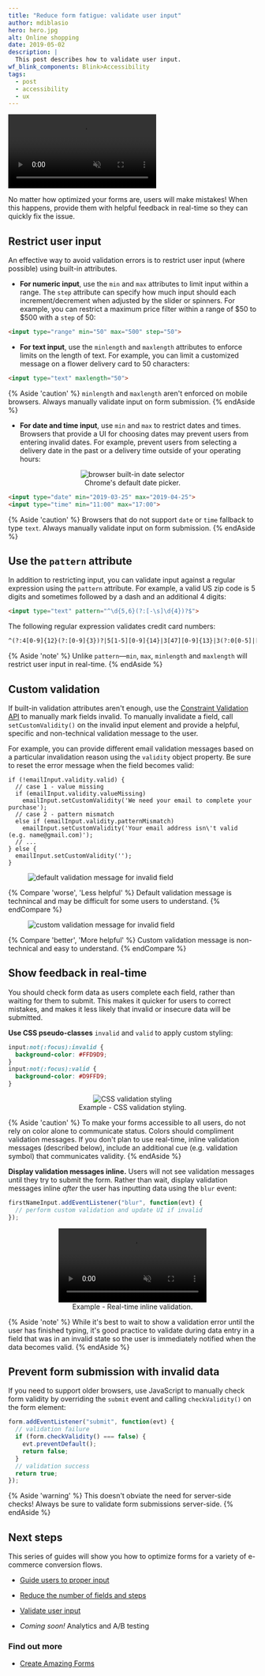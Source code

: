 ```yaml
---
title: "Reduce form fatigue: validate user input"
author: mdiblasio
hero: hero.jpg
alt: Online shopping
date: 2019-05-02
description: |
  This post describes how to validate user input.
wf_blink_components: Blink>Accessibility
tags:
  - post
  - accessibility
  - ux
---
```


<!-- TODO (mdiblasio): update tags -->

<video autoplay loop muted playsinline>
  <source src="video-typing-on-mobile-is-hard.mp4" type="video/mp4">
</video>

<p class="w-mt--non">No matter how optimized your forms are, users will make mistakes! When this
happens, provide them with helpful feedback in real-time so they can quickly fix
the issue.</p>

## Restrict user input

An effective way to avoid validation errors is to restrict user input (where
possible) using built-in attributes.

+   **For numeric input**, use the `min` and `max` attributes to limit
    input within a range. The `step` attribute can specify how much input
    should each increment/decrement when adjusted by the slider or spinners.
    For example, you can restrict a maximum price filter within a range of $50
    to $500 with a `step` of 50:

```html
<input type="range" min="50" max="500" step="50">  
```

<!-- TODO (meggin):  image illustration or inline glitch? -->

+   **For text input**, use the `minlength` and `maxlength` attributes to
    enforce limits on the length of text. For example, you can limit a
    customized message on a flower delivery card to 50 characters:

```html
<input type="text" maxlength="50">  
```

{% Aside 'caution' %}
`minlength` and `maxlength` aren't enforced on mobile browsers. Always
manually validate input on form submission.
{% endAside %}

+   **For date and time input**, use `min` and `max` to restrict dates
    and times. Browsers that provide a UI for choosing dates may prevent users
    from entering invalid dates. For example, prevent users from selecting a
    delivery date in the past or a delivery time outside of your operating hours:

<figure class="w-figure" style="text-align: center;">
  <img class="w-screenshot" src="image-browser-date-selector.png" alt="browser built-in date selector" style="max-width: 400px;">
  <figcaption class="w-figcaption">
    Chrome's default date picker.
  </figcaption>
</figure>


```html
<input type="date" min="2019-03-25" max="2019-04-25">  
<input type="time" min="11:00" max="17:00">  
```

{% Aside 'caution' %}
Browsers that do not support `date` or `time` fallback to type `text`. Always manually validate input on form submission.
{% endAside %}

## Use the `pattern` attribute

In addition to restricting input, you can validate input against a regular
expression using the `pattern` attribute. For example, a valid US zip code is 5
digits and sometimes followed by a dash and an additional 4 digits:


```html  
<input type="text" pattern="^\d{5,6}(?:[-\s]\d{4})?$">  
```

The following regular expression validates credit card numbers:


```html
^(?:4[0-9]{12}(?:[0-9]{3})?|5[1-5][0-9]{14}|3[47][0-9]{13}|3(?:0[0-5]|[68][0-9])[0-9]{11}|6(?:011|5[0-9]{2})[0-9]{12}|(?:2131|1800|35\d{3})\d{11})$  
```

{% Aside 'note' %}
Unlike `pattern`—`min`, `max`, `minlength` and `maxlength` will restrict user input in real-time.
{% endAside %}

## Custom validation

If built-in validation attributes aren't enough, use the [Constraint Validation API](https://developer.mozilla.org/en-US/docs/Web/Guide/HTML/HTML5/Constraint_validation) to manually mark fields invalid. To manually invalidate a field, call `setCustomValidity()` on the invalid input element and provide a helpful, specific and non-technical validation message to the user.

For example, you can provide different email validation messages based on a
particular invalidation reason using the `validity` object property. Be sure to reset the error message when the field becomes valid:

```js/2-3,5-6,9
if (!emailInput.validity.valid) {  
  // case 1 - value missing
  if (emailInput.validity.valueMissing)  
    emailInput.setCustomValidity('We need your email to complete your purchase');  
  // case 2 - pattern mismatch
  else if (emailInput.validity.patternMismatch)  
    emailInput.setCustomValidity('Your email address isn\'t valid (e.g. name@gmail.com)');  
  // ...   
} else {  
  emailInput.setCustomValidity('');  
}  
```

<figure class="w-figure">
  <img class="w-screenshot" src="image-invalid-field-default.png" alt="default validation message for invalid field" style="max-width: 400px;">
</figure>

{% Compare 'worse', 'Less helpful' %}
Default validation message is technincal and may be difficult for some users to understand.
{% endCompare %}

<figure class="w-figure">
  <img class="w-screenshot" src="image-invalid-field-custom.png" alt="custom validation message for invalid field" style="max-width: 400px;">
</figure>

{% Compare 'better', 'More helpful' %}
Custom validation message is  non-technical and easy to understand.
{% endCompare %}


## Show feedback in real-time

You should check form data as users complete each field, rather than waiting for them to submit. This makes it quicker for users to correct mistakes, and makes it less likely that invalid or insecure data will be submitted. 

**Use CSS pseudo-classes** `invalid` and `valid` to apply custom styling:

```css
input:not(:focus):invalid {  
  background-color: #FFD9D9;  
}  
input:not(:focus):valid {  
  background-color: #D9FFD9;  
}  
```  
<!-- [https://codepen.io/samdutton/pen/ZPrpmL](https://codepen.io/samdutton/pen/ZPrpmL) -->

<figure class="w-figure" style="text-align: center;">
  <img class="w-screenshot" src="https://screenshot.googleplex.com/noq2iTxzuh1.png" alt="CSS validation styling" style="max-width: 400px;">
  <figcaption class="w-figcaption">
    Example - CSS validation styling.
  </figcaption>
</figure>

{% Aside 'caution' %}
To make your forms accessible to all users, do not rely on color alone to communicate status. Colors should compliment validation messages. If you don't plan to use real-time, inline validation messages (described below), include an additional cue (e.g. validation symbol) that communicates validity.
{% endAside %}

**Display validation messages inline.** Users will not see validation messages until they try to submit the form. Rather than wait, display validation messages inline _after_ the user has inputting data using the `blur` event:

```js
firstNameInput.addEventListener("blur", function(evt) {  
  // perform custom validation and update UI if invalid
});  
```

<figure class="w-figure" style="text-align: center;">
  <video class="w-screenshot" autoplay loop muted playsinline>
    <source src="video-inline-validation.mp4" type="video/mp4">
  </video>
  <figcaption class="w-figcaption">
    Example - Real-time inline validation.
  </figcaption>
</figure>


{% Aside 'note' %}
While it's best to wait to show a validation error until the user has
finished typing, it's good practice to validate during data entry in a field
that was in an invalid state so the user is immediately notified when the data becomes valid.
{% endAside %}

## Prevent form submission with invalid data

If you need to support older browsers, use JavaScript to manually check form
validity by overriding the `submit` event and calling `checkValidity()` on the form element:

```js
form.addEventListener("submit", function(evt) {  
  // validation failure  
  if (form.checkValidity() === false) {  
    evt.preventDefault();  
    return false;  
  }  
  // validation success  
  return true;  
});  
```

{% Aside 'warning' %}
This doesn't obviate the need for server-side checks! Always be sure to
validate form submissions server-side.
{% endAside %}

## Next steps

This series of guides will show you how to optimize forms for a variety of
e-commerce conversion flows.

+   [Guide users to proper input](../form-fatigue-guide-user-input)

+   [Reduce the number of fields and steps](../form-fatigue-reduce-number-of-fields)

+   [Validate user input](../form-fatigue-validate-user-input)

+   _Coming soon!_ Analytics and A/B testing
<!-- +   [Analytics and A/B testing](../form-fatigue-analytics-ab-testing) -->

### Find out more

+   [Create Amazing Forms](https://developers.google.com/web/fundamentals/design-and-ux/input/forms/)